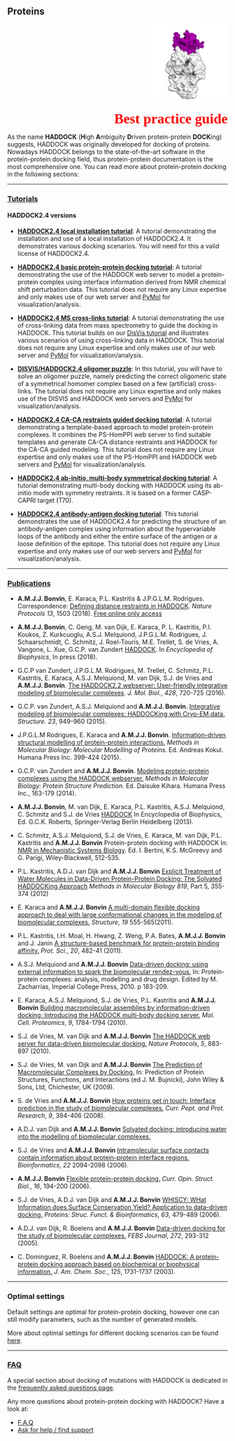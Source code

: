 ## Proteins

<p align="right">
  <img src="./bound_protein.png" />
</p>

<p style='text-align: right; font-family: "PT Sans"; font-weight: 600;'> <font  size="6" color="RED" >Best practice guide</font></p>

As the name **HADDOCK** (**H**igh **A**mbiguity **D**riven protein-protein **DOCK**ing) suggests, HADDOCK was originally developed for docking of proteins.
Nowadays HADDOCK belongs to the state-of-the-art software in the protein-protein docking field, thus protein-protein documentation is the most comprehensive one.
You can read more about protein-protein docking in the following sections:

<hr>

### [Tutorials](../tutorials.md)



#### HADDOCK2.4 versions

* [**HADDOCK2.4 local installation tutorial**](/education/HADDOCK24/HADDOCK24-local-tutorial):
 A tutorial demonstrating the installation and use of a local installation of HADDOCK2.4. It demonstrates various docking scenarios.
 You will need for this a valid license of HADDOCK2.4.

* [**HADDOCK2.4 basic protein-protein docking tutorial**](/education/HADDOCK24/HADDOCK24-protein-protein-basic):
 A tutorial demonstrating the use of the HADDOCK web server to model a protein-protein complex using interface information derived from NMR chemical shift perturbation data.
 This tutorial does not require any Linux expertise and only makes use of our web server and [PyMol](https://www.pymol.org) for visualization/analysis.

* [**HADDOCK2.4 MS cross-links tutorial**](/education/HADDOCK24/HADDOCK24-Xlinks):
 A tutorial demonstrating the use of cross-linking data from mass spectrometry to guide the docking in HADDOCK.
 This tutorial builds on our [DisVis tutorial](/education/Others/disvis-webserver/) and illustrates various scenarios of using
 cross-linking data in HADDOCK.
 This tutorial does not require any Linux expertise and only makes use of our web server and [PyMol](https://www.pymol.org) for visualization/analysis.

* [**DISVIS/HADDOCK2.4 oligomer puzzle**](/education/HADDOCK24/XL-MS-oligomer):
 In this tutorial, you will have to solve an oligomer puzzle, namely predicting the correct oligomeric state
 of a symmetrical homomer complex based on a few (artificial) cross-links.
 The tutorial does not require any Linux expertise and only makes use of the DISVIS and HADDOCK web servers and [PyMol](https://www.pymol.org) for visualization/analysis.

* [**HADDOCK2.4 CA-CA restraints guided docking tutorial**](/education/HADDOCK24/HADDOCK24-CACA-guided):
 A tutorial demonstrating a template-based approach to model protein-protein complexes. It combines the PS-HomPPI web server to find suitable templates and generate CA-CA distance restraints and HADDOCK for the CA-CA guided modeling.
 This tutorial does not require any Linux expertise and only makes use of the PS-HomPPI and HADDOCK web servers and [PyMol](https://www.pymol.org) for visualization/analysis.

* [**HADDOCK2.4 ab-initio, multi-body symmetrical docking tutorial**](/education/HADDOCK24/HADDOCK24-CASP-CAPRI-T70):
 A tutorial demonstrating multi-body docking with HADDOCK using its ab-initio mode with symmetry restraints.
 It is based on a former CASP-CAPRI target (T70).
  
* [**HADDOCK2.4 antibody-antigen docking tutorial**](/education/HADDOCK24/HADDOCK24-antibody-antigen):
 This tutorial demonstrates the use of HADDOCK2.4 for predicting the structure of an antibody-antigen complex using information 
 about the hypervariable loops of the antibody and either the entire surface of the antigen or a loose definition of the epitope.
 This tutorial does not require any Linux expertise and only makes use of our web servers and [PyMol](https://www.pymol.org) for visualization/analysis.

<HR>

### [Publications](../publications.md)


* **A.M.J.J. Bonvin**, E. Karaca, P.L. Kastritis & J.P.G.L.M. Rodrigues. Correspondence: [Defining distance restraints in HADDOCK](https://doi.org/10.1038/s41596-018-0017-6). _Nature Protocols_ *13*, 1503 (2018). [Free online only access](https://rdcu.be/1OyH)


* **A.M.J.J. Bonvin**, C. Geng, M. van Dijk, E. Karaca, P. L. Kastritis, P.I. Koukos, Z. Kurkcuoglu, A.S.J. Melquiond, 
J.P.G.L.M. Rodrigues, J. Schaarschmidt, C. Schmitz, J. Roel-Touris, M.E. Trellet, S. de Vries, A. Vangone, L. Xue, G.C.P. van Zundert
[HADDOCK](https://doi.org/10.1007/978-3-642-35943-9_330-1). In _Encyclopedia of Biophysics_, In press (2018).


* G.C.P van Zundert, J.P.G.L.M. Rodrigues, M. Trellet, C. Schmitz, P.L. Kastritis, E. Karaca, A.S.J. Melquiond, M. van Dijk, S.J. de Vries and  **A.M.J.J. Bonvin**.
[The HADDOCK2.2 webserver: User-friendly integrative modeling of biomolecular complexes](https://doi.org/doi:10.1016/j.jmb.2015.09.014).
_J. Mol. Biol._, *428*, 720-725 (2016).

* G.C.P. van Zundert, A.S.J. Melquiond and **A.M.J.J. Bonvin**.
[Integrative modeling of biomolecular complexes: HADDOCKing with Cryo-EM data.](https://doi.org/10.1016/j.str.2015.03.014)
_Structure._ *23*, 949-960 (2015).


* J.P.G.L.M Rodrigues, E. Karaca and **A.M.J.J. Bonvin**.
[Information-driven structural modelling of protein-protein interactions.](https://link.springer.com/protocol/10.1007/978-1-4939-1465-4_18)
_Methods in Molecular Biology: Molecular Modelling of Proteins._ Ed. Andreas Kokul. Humana Press Inc. 399-424 (2015).

* G.C.P. van Zundert and **A.M.J.J. Bonvin**.
[Modeling protein-protein complexes using the HADDOCK webserver.](https://link.springer.com/protocol/10.1007/978-1-4939-0366-5_12)
_Methods in Molecular Biology: Protein Structure Prediction._ Ed. Daisuke Kihara. Humana Press Inc., 163-179 (2014).

* **A.M.J.J. Bonvin**, M. van Dijk, E. Karaca, P.L. Kastritis, A.S.J. Melquiond, C. Schmitz and S.J. de Vries
[HADDOCK](https://link.springer.com/referenceworkentry/10.1007/978-3-642-16712-6_330)
In Encyclopedia of Biophysics, Ed. G.C.K. Roberts, Springer-Verlag Berlin Heidelberg (2013).

* C. Schmitz, A.S.J. Melquiond, S.J. de Vries, E. Karaca, M. van Dijk, P.L. Kastritis and **A.M.J.J. Bonvin**
Protein-protein docking with HADDOCK
In: <a href="https://eu.wiley.com/WileyCDA/WileyTitle/productCd-3527328505,subjectCd-CH17.html">NMR in Mechanistic Systems Biology</a>. Ed. I. Bertini, K.S. McGreevy and G. Parigi, Wiley-Blackwell, 512-535.

* P.L. Kastritis, A.D.J. van Dijk and **A.M.J.J. Bonvin**
[Explicit Treatment of Water Molecules in Data-Driven Protein-Protein Docking: The Solvated HADDOCKing Approach](https://doi.org/doi:10.1007/978-1-61779-465-0_22)
_Methods in Molecular Biology_ *819*, Part 5, 355-374 (2012)


* E. Karaca and **A.M.J.J. Bonvin**
[A multi-domain flexible docking approach to deal with large conformational changes in the modeling of biomolecular complexes.](https://doi.org/doi:10.1016/j.str.2011.01.014)
_Structure_, *19* 555-565(2011).

* P.L. Kastritis, I.H. Moal, H. Hwang, Z. Weng, P.A. Bates, **A.M.J.J. Bonvin** and J. Janin
[A structure-based benchmark for protein-protein binding affinity.](https://doi.org/doi:10.1002/pro.580)
_Prot. Sci._, *20*, 482-41 (2011).


* A.S.J. Melquiond and **A.M.J.J. Bonvin**
[Data-driven docking: using external information to spark the biomolecular rendez-vous.](https://www.worldscientific.com/doi/10.1142/9781848163409_0007?srsltid=AfmBOoo-vPidDyQXw5q_IVR1t0hj9xQuAmCd5envFFl9RL0WsH87oThx)
In: Protein-protein complexes: analysis, modelling and drug design. Edited by M. Zacharrias, Imperial College Press, 2010. p 183-209.


* E. Karaca, A.S.J. Melquiond, S.J. de Vries, P.L. Kastritis and **A.M.J.J. Bonvin**
[Building macromolecular assemblies by information-driven docking: Introducing the HADDOCK multi-body docking server.](https://doi.org/doi:10.1074/mcp.M000051-MCP201)
_Mol. Cell. Proteomics_, *9*, 1784-1794 (2010).



* S.J. de Vries, M. van Dijk and **A.M.J.J. Bonvin**
[The HADDOCK web server for data-driven biomolecular docking.](https://www.nature.com/nprot/journal/v5/n5/abs/nprot.2010.32.html)
_Nature Protocols_, *5*, 883-897 (2010).



* S.J. de Vries, M. van Dijk and **A.M.J.J. Bonvin**
[The Prediction of Macromolecular Complexes by Docking.](https://onlinelibrary.wiley.com/doi/10.1002/9780470741894.ch9/summary)
In: Prediction of Protein Structures, Functions, and Interactions (ed J. M. Bujnicki), John Wiley &amp; Sons, Ltd, Chichester, UK (2009).



* S. de Vries and **A.M.J.J. Bonvin**
[How proteins get in touch: Interface prediction in the study of biomolecular complexes.](https://www.eurekaselect.com/article/28006)
_Curr. Pept. and Prot. Research_, *9*, 394-406 (2008).



* A.D.J. van Dijk and **A.M.J.J. Bonvin**
[Solvated docking: introducing water into the modelling of biomolecular complexes.](https://doi.org/doi:10.1093/bioinformatics/btl395)


* S.J. de Vries and **A.M.J.J. Bonvin**
[Intramolecular surface contacts contain information about protein-protein interface regions.](https://doi.org/doi:10.1093/bioinformatics/btl275)
_Bioinformatics_, *22* 2094-2098 (2006).



* **A.M.J.J. Bonvin**
[Flexible protein-protein docking.](https://doi.org/doi:10.1016/j.sbi.2006.02.002)
_Curr. Opin. Struct. Biol._, *16*, 194-200 (2006).


* S.J. de Vries, A.D.J. van Dijk and **A.M.J.J. Bonvin**
[WHISCY: WHat Information does Surface Conservation Yield? Application to data-driven docking.](https://doi.org/doi:10.1002/prot.20842)
_Proteins: Struc. Funct. &amp; Bioinformatics_, *63*, 479-489 (2006).


* A.D.J. van Dijk, R. Boelens and **A.M.J.J. Bonvin**
[Data-driven docking for the study of biomolecular complexes.](https://doi.org/doi:10.1111/j.1742-4658.2004.04473.x)
_FEBS Journal_, *272*, 293-312 (2005).



* C. Dominguez, R. Boelens and **A.M.J.J. Bonvin**
[HADDOCK: A protein-protein docking approach based on biochemical or biophysical information.](https://pubs.acs.org/doi/abs/10.1021/ja026939x)
_J. Am. Chem. Soc._, *125*, 1731-1737 (2003).

<hr>


### Optimal settings

Default settings are optimal for protein-protein docking, however one can still modify parameters, such as the number of generated models. 

More about optimal settings for different docking scenarios can be found [here](https://wenmr.science.uu.nl/haddock2.4/settings).

<hr>

### [FAQ](../faq.md)

A special section about docking of mutations with HADDOCK is dedicated in the [frequently asked questions page](/software/haddock2.4/faq/#what-about-point-mutations).

Any more questions about protein-protein docking with HADDOCK?
Have a look at:
- [F.A.Q](../faq.md)
- [Ask for help / find support](../info.md)
